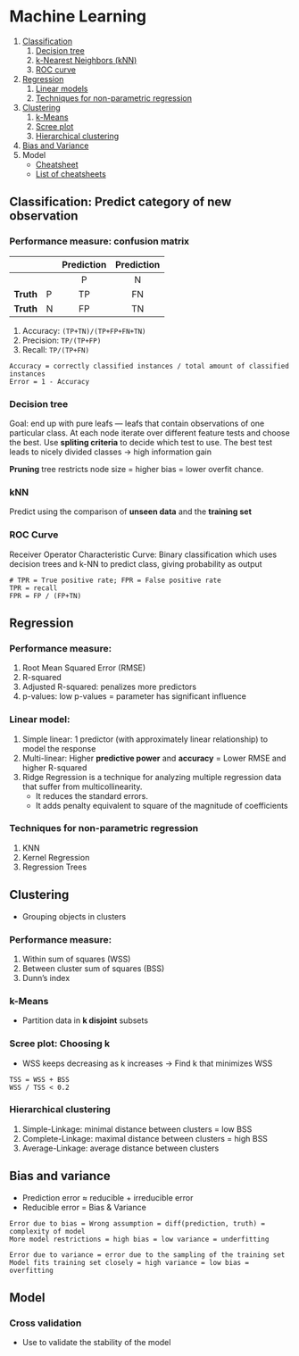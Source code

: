 # Machine Learning

1. [Classification](#classification-predict-category-of-new-observation)
    1. [Decision tree](#decision-tree)
    2. [k-Nearest Neighbors (kNN)](#knn)
    3. [ROC curve](#roc-curve)
2. [Regression](#regression)
    1. [Linear models](#linear-model)
    2. [Techniques for non-parametric regression](#techniques-for-non-parametric-regression)
3. [Clustering](#clustering)
    1. [k-Means](#k-means)
    2. [Scree plot](#scree-plot-choosing-k)
    3. [Hierarchical clustering](#hierarchical-clustering)
4. [Bias and Variance](#bias-and-variance)
5. Model
    - [Cheatsheet](https://s3.amazonaws.com/assets.datacamp.com/blog_assets/Scikit_Learn_Cheat_Sheet_Python.pdf)
    - [List of cheatsheets](https://becominghuman.ai/cheat-sheets-for-ai-neural-networks-machine-learning-deep-learning-big-data-678c51b4b463)



## Classification: Predict category of new observation
### Performance measure: confusion matrix

|||Prediction|Prediction|
| --- | --- | :---: | :---: |
||| P | N |
| **Truth** | P | TP | FN |
| **Truth** | N | FP | TN |

1. Accuracy: `(TP+TN)/(TP+FP+FN+TN)`
2. Precision: `TP/(TP+FP)`
3. Recall: `TP/(TP+FN)`

```
Accuracy = correctly classified instances / total amount of classified instances
Error = 1 - Accuracy
```

### Decision tree
Goal: end up with pure leafs — leafs that contain observations of one particular class. At each node iterate over different feature tests and choose the best. Use **spliting criteria** to decide which test to use. The best test leads to nicely divided classes -> high information gain

**Pruning** tree restricts node size = higher bias = lower overfit chance.

### kNN
Predict using the comparison of **unseen data** and the **training set**

### ROC Curve
Receiver Operator Characteristic Curve: Binary classification which uses decision trees and k-NN to predict class, giving probability as output

```
# TPR = True positive rate; FPR = False positive rate
TPR = recall
FPR = FP / (FP+TN)
```



## Regression
### Performance measure:
1. Root Mean Squared Error (RMSE)
2. R-squared
3. Adjusted R-squared: penalizes more predictors
4. p-values: low p-values = parameter has significant influence

### Linear model:
1. Simple linear: 1 predictor (with approximately linear relationship) to model the response
2. Multi-linear: Higher **predictive power** and **accuracy** = Lower RMSE and higher R-squared
3. Ridge Regression is a technique for analyzing multiple regression data that suffer from multicollinearity.
    - It reduces the standard errors.
    - It adds penalty equivalent to square of the magnitude of coefficients

### Techniques for non-parametric regression
1. KNN
2. Kernel Regression
3. Regression Trees



## Clustering
- Grouping objects in clusters

### Performance measure:
1. Within sum of squares (WSS)
2. Between cluster sum of squares (BSS)
3. Dunn’s index

### k-Means
- Partition data in **k disjoint** subsets

### Scree plot: Choosing k
- WSS keeps decreasing as k increases -> Find k that minimizes WSS

```
TSS = WSS + BSS
WSS / TSS < 0.2
```

### Hierarchical clustering
1. Simple-Linkage: minimal distance between clusters = low BSS
2. Complete-Linkage: maximal distance between clusters = high BSS
3. Average-Linkage: average distance between clusters



## Bias and variance
- Prediction error $\approx$ reducible + irreducible error
- Reducible error = Bias & Variance

```
Error due to bias = Wrong assumption = diff(prediction, truth) = complexity of model
More model restrictions = high bias = low variance = underfitting
```

```
Error due to variance = error due to the sampling of the training set
Model fits training set closely = high variance = low bias = overfitting
```

## Model
### Cross validation
- Use to validate the stability of the model
